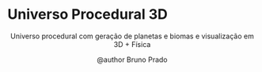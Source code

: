 # Universo Procedural 3D

<p align="center">Universo procedural com geração de planetas e biomas e visualização em 3D + Física</p>
<p align="center">@author Bruno Prado</p>
